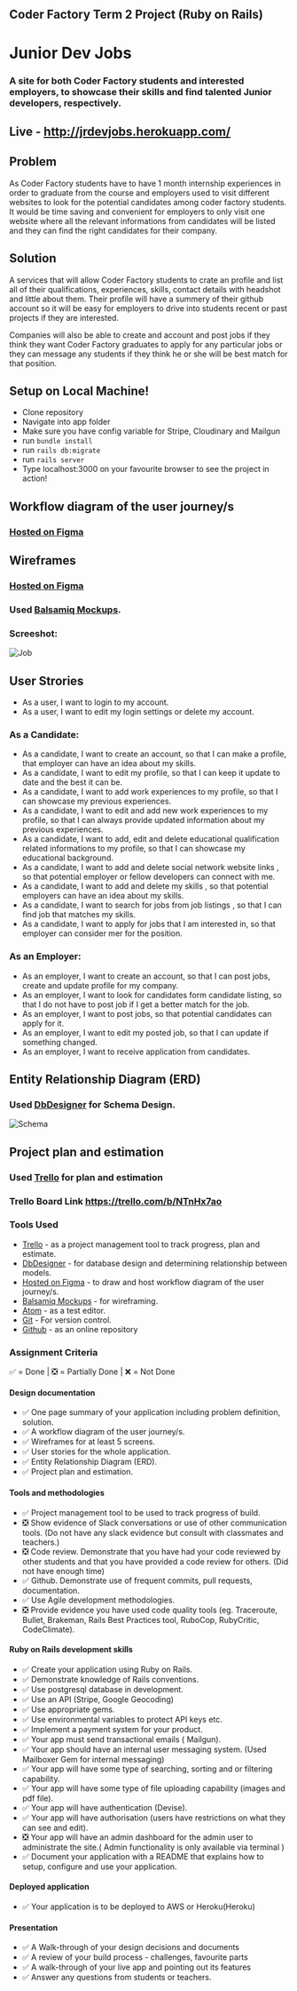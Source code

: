 ## Coder Factory Term 2 Project (Ruby on Rails)
# Junior Dev Jobs
### A site for both Coder Factory students and interested employers, to showcase their skills and find talented Junior developers, respectively.
## Live - http://jrdevjobs.herokuapp.com/

## Problem

As Coder Factory students have to have 1 month internship experiences in order to graduate from the course and employers used to visit different websites to look for the potential candidates among coder factory students. It would be time saving and convenient for employers to only visit one website where all the relevant informations from candidates will be listed and they can find the right candidates for their company.

## Solution

A services that will allow Coder Factory students to crate an profile and list all of their qualifications, experiences, skills, contact details with headshot and little about them. Their profile will have a summery of their github account so it will be easy for employers to drive into students recent or past projects if they are interested.

Companies will also be able to create and account and post jobs if they think they want Coder Factory graduates to apply for any particular jobs or they can message any students if they think he or she will be best match for that position.

## Setup on Local Machine!

* Clone repository
* Navigate into app folder
* Make sure you have config variable for Stripe, Cloudinary and Mailgun
* run ```bundle install```
* run ```rails db:migrate```
* run ```rails server```
* Type localhost:3000 on your favourite browser to see the project in action!

## Workflow diagram of the user journey/s

### [Hosted on Figma](https://www.figma.com/file/ITvhnOhJkzG3xJcFedHzBERt/user-stories)

## Wireframes

### [Hosted on Figma](https://www.figma.com/file/gBwzE8HMUwDQ2DsI6itn4CE1/wireframes)

### Used [Balsamiq Mockups](https://balsamiq.com/products/mockups/).

### Screeshot:

![Job](/wireframes/wireframes.png "Job")

## User Strories
* As a user, I want to login to my account.
* As a user, I want to edit my login settings or delete my account.

### As a Candidate:

* As a candidate, I want to create an account, so that I can make a profile, that employer can have an idea about my skills.
* As a candidate, I want to edit my profile, so that I can keep it update to date and the best it can be.
* As a candidate, I want to add work experiences to my profile, so that I can showcase my previous experiences.
* As a candidate, I want to edit and add new work experiences to my profile, so that I can always provide updated information about my previous experiences.
* As a candidate, I want to add, edit and delete educational qualification related informations to my profile, so that I can showcase my educational background.
* As a candidate, I want to add and delete social network website links , so that potential employer or fellow developers can connect with me.
* As a candidate, I want to add and delete my skills , so that potential employers can have an idea about my skills.
* As a candidate, I want to search for jobs from job listings , so that I can find job that matches my skills.
* As a candidate, I want to apply for jobs that I am interested in, so that employer can consider mer for the position.

### As an Employer:

* As an employer, I want to create an account, so that I can post jobs, create and update profile for my company.
* As an employer, I want to look for candidates form candidate listing, so that I do not have to post job if I get a better match for the job.
* As an employer, I want to post jobs, so that potential candidates can apply for it.
* As an employer, I want to edit my posted job, so that I can update if something changed.
* As an employer, I want to receive application from candidates.

## Entity Relationship Diagram (ERD)

### Used [DbDesigner](https://dbdesigner.net/) for Schema Design.

![Schema](/wireframes/schema.png "Schema")

## Project plan and estimation

### Used [Trello](https://trello.com/b/NTnHx7ao) for plan and estimation

###  Trello Board Link https://trello.com/b/NTnHx7ao

### Tools Used

* [Trello](https://trello.com/b/NTnHx7ao) - as a project management tool to track progress, plan and estimate.
* [DbDesigner](https://dbdesigner.net/) - for database design and determining relationship between models.
* [Hosted on Figma](https://www.figma.com/file/ITvhnOhJkzG3xJcFedHzBERt/user-stories) - to draw and host workflow diagram of the user journey/s.
* [Balsamiq Mockups](https://balsamiq.com/products/mockups/) - for wireframing.
* [Atom](https://atom.io/) - as a test editor.
* [Git](https://git-scm.com/) - For version control.
* [Github](https://github.com/tanimmahmud/JrDevJobs) - as an online repository

### Assignment Criteria

:white_check_mark: = Done | :negative_squared_cross_mark: = Partially Done | :x: = Not Done

#### Design documentation
* :white_check_mark: One page summary of your application including problem definition, solution.
* :white_check_mark: A workflow diagram of the user journey/s.
* :white_check_mark: Wireframes for at least 5 screens.
* :white_check_mark: User stories for the whole application.
* :white_check_mark: Entity Relationship Diagram (ERD).
* :white_check_mark: Project plan and estimation.

#### Tools and methodologies

* :white_check_mark: Project management tool to be used to track progress of build.
* :negative_squared_cross_mark: Show evidence of Slack conversations or use of other communication tools. (Do not have any slack evidence but consult with classmates and teachers.)
* :negative_squared_cross_mark: Code review. Demonstrate that you have had your code reviewed by other students and that you have provided a code review for others. (Did not have enough time)
* :white_check_mark: Github. Demonstrate use of frequent commits, pull requests, documentation.
* :white_check_mark: Use Agile development methodologies.
* :negative_squared_cross_mark: Provide evidence you have used code quality tools (eg. Traceroute, Bullet, Brakeman, Rails Best Practices tool, RuboCop, RubyCritic, CodeClimate).

#### Ruby on Rails development skills

* :white_check_mark: Create your application using Ruby on Rails.
* :white_check_mark: Demonstrate knowledge of Rails conventions.
* :white_check_mark: Use postgresql database in development.
* :white_check_mark: Use an API (Stripe, Google Geocoding)
* :white_check_mark: Use appropriate gems.
* :white_check_mark: Use environmental variables to protect API keys etc.
* :white_check_mark: Implement a payment system for your product.
* :white_check_mark: Your app must send transactional emails ( Mailgun).
* :white_check_mark: Your app should have an internal user messaging system. (Used Mailboxer Gem for internal messaging)
* :white_check_mark: Your app will have some type of searching, sorting and or filtering capability.
* :white_check_mark: Your app will have some type of file uploading capability (images and pdf file).
* :white_check_mark: Your app will have authentication (Devise).
* :white_check_mark: Your app will have authorisation (users have restrictions on what they can see and edit).
* :negative_squared_cross_mark: Your app will have an admin dashboard for the admin user to administrate the site.( Admin functionality is only available via terminal )
* :white_check_mark: Document your application with a README that explains how to setup, configure and use your application.

#### Deployed application

* :white_check_mark: Your application is to be deployed to AWS or Heroku(Heroku)

#### Presentation

* :white_check_mark: A Walk-through of your design decisions and documents
* :white_check_mark: A review of your build process - challenges, favourite parts
* :white_check_mark: A walk-through of your live app and pointing out its features
* :white_check_mark: Answer any questions from students or teachers.
